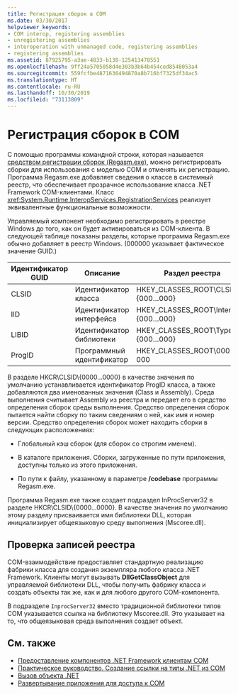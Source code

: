 ```yaml
---
title: Регистрация сборок в COM
ms.date: 03/30/2017
helpviewer_keywords:
- COM interop, registering assemblies
- unregistering assemblies
- interoperation with unmanaged code, registering assemblies
- registering assemblies
ms.assetid: 87925795-a3ae-4833-b138-125413478551
ms.openlocfilehash: 9ff24a5705058d4e303b3b64b454ced8548053a4
ms.sourcegitcommit: 559fcfbe4871636494870a8b716bf7325df34ac5
ms.translationtype: HT
ms.contentlocale: ru-RU
ms.lasthandoff: 10/30/2019
ms.locfileid: "73113809"
---
```

# <a name="registering-assemblies-with-com"></a>Регистрация сборок в COM
С помощью программы командной строки, которая называется [средством регистрации сборок (Regasm.exe)](../tools/regasm-exe-assembly-registration-tool.md), можно регистрировать сборки для использования с моделью COM и отменять их регистрацию. Программа Regasm.exe добавляет сведения о классе в системный реестр, что обеспечивает прозрачное использование класса .NET Framework COM-клиентами. Класс <xref:System.Runtime.InteropServices.RegistrationServices> реализует эквивалентные функциональные возможности.  
  
 Управляемый компонент необходимо регистрировать в реестре Windows до того, как он будет активироваться из COM-клиента. В следующей таблице показаны разделы, которые программа Regasm.exe обычно добавляет в реестр Windows. (000000 указывает фактическое значение GUID.)  
  
|Идентификатор GUID|Описание|Раздел реестра|  
|----------|-----------------|------------------|  
|CLSID|Идентификатор класса|HKEY_CLASSES_ROOT\CLSID\\{000…000}|  
|IID|Идентификатор интерфейса|HKEY_CLASSES_ROOT\Interface\\{000…000}|  
|LIBID|Идентификатор библиотеки|HKEY_CLASSES_ROOT\TypeLib\\{000…000}|  
|ProgID|Программный идентификатор|HKEY_CLASSES_ROOT\000…000|  
  
 В разделе HKCR\CLSID\\{0000…0000} в качестве значения по умолчанию устанавливается идентификатор ProgID класса, а также добавляются два именованных значения (Class и Assembly). Среда выполнения считывает Assembly из реестра и передает его в средство определения сборок среды выполнения. Средство определения сборок пытается найти сборку по таким сведениям о ней, как имя и номер версии. Средство определения сборок может находить сборки в следующих расположениях:  
  
- Глобальный кэш сборок (для сборок со строгим именем).  
  
- В каталоге приложения. Сборки, загруженные по пути приложения, доступны только из этого приложения.  
  
- По пути к файлу, указанному в параметре **/codebase** программы Regasm.exe.  
  
 Программа Regasm.exe также создает подраздел InProcServer32 в разделе HKCR\CLSID\\{0000…0000}. В качестве значения по умолчанию этому разделу присваивается имя библиотеки DLL, которая инициализирует общеязыковую среду выполнения (Mscoree.dll).  
  
## <a name="examining-registry-entries"></a>Проверка записей реестра  
 COM-взаимодействие предоставляет стандартную реализацию фабрики класса для создания экземпляра любого класса .NET Framework. Клиенты могут вызывать **DllGetClassObject** для управляемой библиотеки DLL, чтобы получить фабрику класса и создать объекты так же, как и для любого другого COM-компонента.  
  
 В подразделе `InprocServer32` вместо традиционной библиотеки типов COM указывается ссылка на библиотеку Mscoree.dll. Это указывает на то, что общеязыковая среда выполнения создает объект.  
  
## <a name="see-also"></a>См. также

- [Предоставление компонентов .NET Framework клиентам COM](exposing-dotnet-components-to-com.md)
- [Практическое руководство. Создание ссылки на типы .NET из COM](how-to-reference-net-types-from-com.md)
- [Вызов объекта .NET](https://docs.microsoft.com/previous-versions/dotnet/netframework-4.0/8hw8h46b(v=vs.100))
- [Развертывание приложения для доступа к COM](https://docs.microsoft.com/previous-versions/dotnet/netframework-4.0/c2850st8(v=vs.100))
